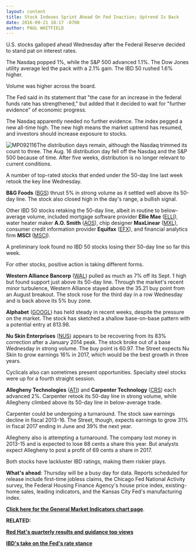 ```yaml
---
layout: content
title: Stock Indexes Sprint Ahead On Fed Inaction; Uptrend Is Back
date: 2016-09-21 18:17 -0700
author: PAUL WHITFIELD
---
```






U.S. stocks galloped ahead Wednesday after the Federal Reserve decided to stand pat on interest rates.


The Nasdaq popped 1%, while the S&P 500 advanced 1.1%. The Dow Jones utility average led the pack with a 2.1% gain. The IBD 50 rushed 1.6% higher.


Volume was higher across the board.


The Fed said in its statement that "the case for an increase in the federal funds rate has strengthened," but added that it decided to wait for "further evidence" of economic progress.


The Nasdaq apparently needed no further evidence. The index pegged a new all-time high. The new high means the market uptrend has resumed, and investors should increase exposure to stocks.


![MP092116](https://www.investors.com/wp-content/uploads/2016/09/MP092116-204x300.jpg)The distribution days remain, although the Nasdaq trimmed its count to three. The Aug. 16 distribution day fell off the Nasdaq and the S&P 500 because of time. After five weeks, distribution is no longer relevant to current conditions.


A number of top-rated stocks that ended under the 50-day line last week retook the key line Wednesday.


**B&G Foods** ([BGS](https://research.investors.com/quote.aspx?symbol=BGS)) thrust 5% in strong volume as it settled well above its 50-day line. The stock also closed high in the day's range, a bullish signal.


Other IBD 50 stocks retaking the 50-day line, albeit in routine to below-average volume, included mortgage software provider **Ellie Mae** ([ELLI](https://research.investors.com/quote.aspx?symbol=ELLI)), water heater maker **A.O. Smith** ([AOS](https://research.investors.com/quote.aspx?symbol=AOS)), chip designer **MaxLinear** ([MXL](https://research.investors.com/quote.aspx?symbol=MXL)), consumer credit information provider **Equifax** ([EFX](https://research.investors.com/quote.aspx?symbol=EFX)), and financial analytics firm **MSCI** ([MSCI](https://research.investors.com/quote.aspx?symbol=MSCI)).


A preliminary look found no IBD 50 stocks losing their 50-day line so far this week.


For other stocks, positive action is taking different forms.


**Western Alliance Bancorp** ([WAL](https://research.investors.com/quote.aspx?symbol=WAL)) pulled as much as 7% off its Sept. 1 high but found support just above its 50-day line. Through the market's recent minor turbulence, Western Alliance stayed above the 35.21 buy point from an August breakout. The stock rose for the third day in a row Wednesday and is back above its 5% buy zone.


**Alphabet** ([GOOGL](https://research.investors.com/quote.aspx?symbol=GOOGL)) has held steady in recent weeks, despite the pressure on the market. The stock has sketched a shallow base-on-base pattern with a potential entry at 813.98.


**Nu Skin Enterprises** ([NUS](https://research.investors.com/quote.aspx?symbol=NUS)) appears to be recovering from its 83% correction after a January 2014 peak. The stock broke out of a base Wednesday in strong volume. The buy point is 60.97. The Street expects Nu Skin to grow earnings 16% in 2017, which would be the best growth in three years.


Cyclicals also can sometimes present opportunities. Specialty steel stocks were up for a fourth straight session.


**Allegheny Technologies** ([ATI](https://research.investors.com/quote.aspx?symbol=ATI)) and **Carpenter Technology** ([CRS](https://research.investors.com/quote.aspx?symbol=CRS)) each advanced 2%. Carpenter retook its 50-day line in strong volume, while Allegheny climbed above its 50-day line in below-average trade.


Carpenter could be undergoing a turnaround. The stock saw earnings decline in fiscal 2013-16. The Street, though, expects earnings to grow 31% in fiscal 2017 ending in June and 39% the next year.


Allegheny also is attempting a turnaround. The company lost money in 2013-15 and is expected to lose 88 cents a share this year. But analysts expect Allegheny to post a profit of 69 cents a share in 2017.


Both stocks have lackluster IBD ratings, making them riskier plays.


**What's ahead**: Thursday will be a busy day for data. Reports scheduled for release include first-time jobless claims, the Chicago Fed National Activity survey, the Federal Housing Finance Agency's house price index, existing-home sales, leading indicators, and the Kansas City Fed's manufacturing index.


**[Click here for the General Market Indicators chart page](https://www.investors.com/wp-content/uploads/2016/09/IBD2109154829GMI.pdf)**.


**RELATED:**


[**Red Hat's quarterly results and guidance top views**](https://www.investors.com/news/technology/red-hat-fiscal-q2-guidance-top-views-stock-rises/)


[**IBD's take on the Fed's rate stance**](https://www.investors.com/videos/ibd-news-editor-shares-insight-on-fed-rate-hike-decision/)




